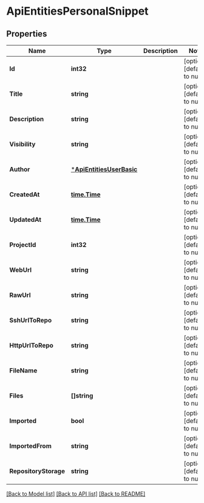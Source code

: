 # ApiEntitiesPersonalSnippet

## Properties
Name | Type | Description | Notes
------------ | ------------- | ------------- | -------------
**Id** | **int32** |  | [optional] [default to null]
**Title** | **string** |  | [optional] [default to null]
**Description** | **string** |  | [optional] [default to null]
**Visibility** | **string** |  | [optional] [default to null]
**Author** | [***ApiEntitiesUserBasic**](API_Entities_UserBasic.md) |  | [optional] [default to null]
**CreatedAt** | [**time.Time**](time.Time.md) |  | [optional] [default to null]
**UpdatedAt** | [**time.Time**](time.Time.md) |  | [optional] [default to null]
**ProjectId** | **int32** |  | [optional] [default to null]
**WebUrl** | **string** |  | [optional] [default to null]
**RawUrl** | **string** |  | [optional] [default to null]
**SshUrlToRepo** | **string** |  | [optional] [default to null]
**HttpUrlToRepo** | **string** |  | [optional] [default to null]
**FileName** | **string** |  | [optional] [default to null]
**Files** | **[]string** |  | [optional] [default to null]
**Imported** | **bool** |  | [optional] [default to null]
**ImportedFrom** | **string** |  | [optional] [default to null]
**RepositoryStorage** | **string** |  | [optional] [default to null]

[[Back to Model list]](../README.md#documentation-for-models) [[Back to API list]](../README.md#documentation-for-api-endpoints) [[Back to README]](../README.md)


